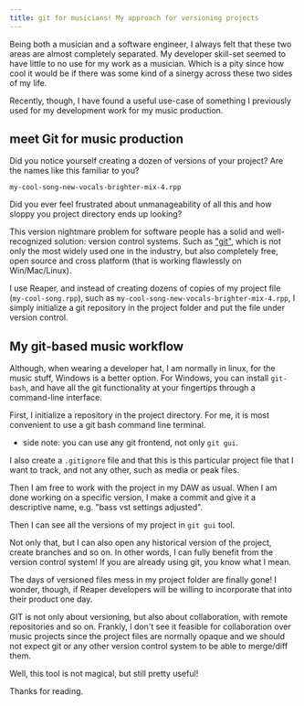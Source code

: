 ```yaml
---
title: git for musicians! My approach for versioning projects
---
```


Being both a musician and a software engineer, I always felt that these two areas are almost completely separated. My developer skill-set seemed to have little to no use for my work as a musician. Which is a pity since how cool it would be if there was some kind of a sinergy across these two sides of my life.

Recently, though, I have found a useful use-case of something I previously used for my development work for my music production.

## meet Git for music production

Did you notice yourself creating a dozen of versions of your project? Are the names like this familiar to you? 

`my-cool-song-new-vocals-brighter-mix-4.rpp`

Did you ever feel frustrated about unmanageability of all this and how sloppy you project directory ends up looking?

This version nightmare problem for software people has a solid and well-recognized solution: version control systems. Such as ["git"](https://git-scm.com/), which is not only the most widely used one in the industry, but also completely free, open source and cross platform (that is working flawlessly on Win/Mac/Linux).

I use Reaper, and instead of creating dozens of copies of my project file (`my-cool-song.rpp`), such as `my-cool-song-new-vocals-brighter-mix-4.rpp`, I simply initialize a git repository in the project folder and put the file under version control.

## My git-based music workflow

Although, when wearing a developer hat, I am normally in linux, for the music stuff, Windows is a better option. For Windows, you can install `git-bash`, and have all the git functionality at your fingertips through a command-line interface.

First, I initialize a repository in the project directory. For me, it is most convenient to use a git bash command line terminal.

* side note: you can use any git frontend, not only `git gui`.

I also create a `.gitignore` file and that this is this particular project file that I want to track, and not any other, such as media or peak files.

Then I am free to work with the project in my DAW as usual. When I am done working on a specific version, I make a commit and give it a descriptive name, e.g. "bass vst settings adjusted".

Then I can see all the versions of my project in `git gui` tool.

Not only that, but I can also open any historical version of the project, create branches and so on. In other words, I can fully benefit from the version control system! If you are already using git, you know what I mean.

The days of versioned files mess in my project folder are finally gone! I wonder, though, if Reaper developers will be willing to incorporate that into their product one day.

GIT is not only about versioning, but also about collaboration, with remote repositories and so on. Frankly, I don't see it feasible for collaboration over music projects since the project files are normally opaque and we should not expect git or any other version control system to be able to merge/diff them.

Well, this tool is not magical, but still pretty useful!

Thanks for reading.